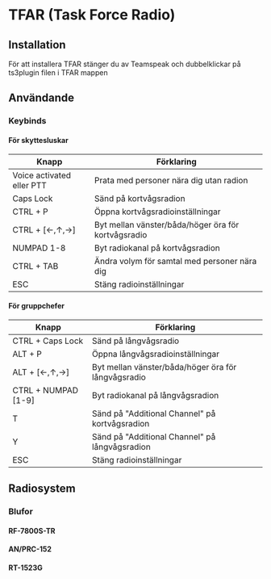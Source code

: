 # TFAR (Task Force Radio)

## Installation

För att installera TFAR stänger du av Teamspeak och dubbelklickar på ts3plugin filen i TFAR mappen

## Användande

### Keybinds

#### För skyttesluskar

Knapp | Förklaring
--- | ---
Voice activated eller PTT | Prata med personer nära dig utan radion
Caps Lock | Sänd på kortvågsradion
CTRL + P | Öppna kortvågsradioinställningar
CTRL + [←,↑,→] | Byt mellan vänster/båda/höger öra för kortvågsradio
NUMPAD 1-8 | Byt radiokanal på kortvågsradion
CTRL + TAB | Ändra volym för samtal med personer nära dig
ESC | Stäng radioinställningar

#### För gruppchefer

Knapp | Förklaring
--- | ---
CTRL + Caps Lock | Sänd på långvågsradio
ALT + P | Öppna långvågsradioinställningar
ALT + [←,↑,→] | Byt mellan vänster/båda/höger öra för långvågsradio
CTRL + NUMPAD [1-9] | Byt radiokanal på långvågsradion
T | Sänd på "Additional Channel" på kortvågsradion
Y | Sänd på "Additional Channel" på långvågsradion
ESC | Stäng radioinställningar

## Radiosystem

### Blufor

#### RF-7800S-TR

#### AN/PRC-152

#### RT-1523G
